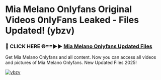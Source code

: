 # Mia Melano Onlyfans Original Videos 0nlyFans Leaked - Files Updated! (ybzv)

<h3>🔴 CLICK HERE 🌐==►► <a href="https://tinyurl.com/3hn5wdd3" rel="nofollow">Mia Melano Onlyfans Updated Files</a></h3>

Get Mia Melano Onlyfans and all content. Now you can access all videos and pictures of Mia Melano Onlyfans. New Updated Files 2025!

[![ybzv](https://i.imgur.com/4HnBqBT.gif)](https://tinyurl.com/3hn5wdd3)
